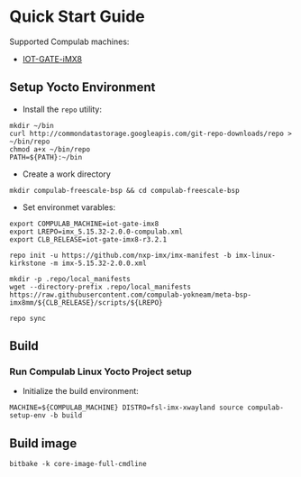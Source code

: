 # Quick Start Guide

Supported Compulab machines:
* [IOT-GATE-iMX8](https://www.compulab.com/products/iot-gateways/iot-gate-imx8-industrial-arm-iot-gateway)

## Setup Yocto Environment

* Install the `repo` utility:
```
mkdir ~/bin
curl http://commondatastorage.googleapis.com/git-repo-downloads/repo > ~/bin/repo
chmod a+x ~/bin/repo
PATH=${PATH}:~/bin
```

* Create a work directory
```
mkdir compulab-freescale-bsp && cd compulab-freescale-bsp
```
* Set environmet varables:
```
export COMPULAB_MACHINE=iot-gate-imx8
export LREPO=imx_5.15.32-2.0.0-compulab.xml
export CLB_RELEASE=iot-gate-imx8-r3.2.1

repo init -u https://github.com/nxp-imx/imx-manifest -b imx-linux-kirkstone -m imx-5.15.32-2.0.0.xml

mkdir -p .repo/local_manifests
wget --directory-prefix .repo/local_manifests https://raw.githubusercontent.com/compulab-yokneam/meta-bsp-imx8mm/${CLB_RELEASE}/scripts/${LREPO}

repo sync
```
## Build
### Run Compulab Linux Yocto Project setup
* Initialize the build environment:
```
MACHINE=${COMPULAB_MACHINE} DISTRO=fsl-imx-xwayland source compulab-setup-env -b build
```

## Build image
```
bitbake -k core-image-full-cmdline
```
